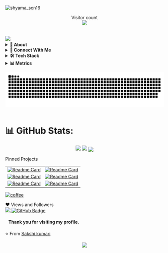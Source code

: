 

![shyama_scn16](https://user-images.githubusercontent.com/83025741/198296050-f7adf816-d64d-481b-9416-d38028197240.gif)


<p align="center"> 
  Visitor count<br>
  <img src="https://profile-counter.glitch.me/ashishk2126/count.svg" />
</p>


 <br/>
 
 <img src="https://readme-typing-svg.herokuapp.com?font=Architects+Daughter&color=red&size=30&center=false&lines=hey!+its+Sakshi+kumari;Full+stack+web+developer...;Data+Science+Enthusiast...;Tech+Blogger...;Active+Open+Source+Contributor..."/>
 
 
<details>
  <summary><b>👤 About</b></summary>
    <p>
      <img align="right" width="250" src="https://user-images.githubusercontent.com/83025741/194702350-dee58138-d73b-4b7b-8366-af40e6df0c65.jpeg" alt="Kumar Ashish" />
    
<blockquote>

🙂 &nbsp; Exploring new technologies and learning data structures and algorithms.
  
🎓 &nbsp; Learning Web Development at masai school
  
💼 &nbsp; Aspire to work as a JAVA Backend developer.

👯‍♂️ &nbsp;&nbsp;Looking for Contributing to Java projects with lots of learning and experience.Happy to Contribute in Opne source Projects<br>
  
💬 &nbsp;&nbsp;Ask me about anything related to Java Backend and data structure & algorithms.
  
  I will be happy to tell,if I am unable then surely we will together towards learning new things.

⚡ Fun fact: Passion for coding, Listen To Music

RESUME :- [![Resume.pdf](https://img.shields.io/static/v1?label=&message=kumar-ashish&color=16C8FC&logo=globe&logoColor=FFFFFF)](https://github.com/ashishk2126/Resume)

</blockquote>
    
----
  
  </p>
</details>
  
<details>
<summary><b>💬 Connect With Me</b></summary>
<p>
 
 | **Platforms** | **Go Live** |
 | - | - |
 **Portfolio Website** | [![Portfolio](https://img.shields.io/static/v1?label=&message=kumarashish.github.web&color=0A9CEA&logo=googlechrome&logoColor=FFFFFF)]((https://github.com/ashishk2126))
 **LinkedIn** | [![LinkedIn](https://img.shields.io/static/v1?label=&message=kumar-ashish&color=16C8FC&logo=linkedIn&logoColor=FFFFFF)](https://www.linkedin.com/in/kumar-ashish-31166a15a/)
 
  
 </p>
</details>

<details>
  <summary><b>🛠️ Tech Stack</b></summary>
    <p>

| **Category** | **Technologies** |
| - | - |
**Frontend** | [![HTML](https://img.shields.io/static/v1?label=&message=HTML&color=F37878&logo=html5&logoColor=FFFFFF)](https://html.com/) [![CSS](https://img.shields.io/static/v1?label=&message=CSS&color=0078D4&logo=css3&logoColor=FFFFFF)](https://www.w3.org/TR/CSS/#css)
**Backend** | [![mySql](https://img.shields.io/static/v1?label=&message=MySql&color=019733&logo=MySQL&logoColor=FFFFFF)](https://html.com/) [![Maven](https://img.shields.io/static/v1?label=&message=Maven&color=0078D4&logo=mvn&logoColor=FFFFFF)](https://www.w3.org/TR/CSS/#css) [![Hibernate](https://img.shields.io/static/v1?label=&message=Hibernate&color=430098&logo=hibernate&logoColor=FFFFFF)](https://www.w3.org/TR/CSS/#css) [![Spring Boot](https://img.shields.io/static/v1?label=&message=SpringBoot&color=019733&logo=springboot&logoColor=FFFFFF)](https://www.w3.org/TR/CSS/#css)
**Core** | [![JavaScript](https://img.shields.io/static/v1?label=&message=JavaScript&color=F7DF1E&logo=javascript&logoColor=FFFFFF)](https://www.javascript.com/)<br>[![Java](https://img.shields.io/static/v1?label=&message=Java&color=007396&logo=java&logoColor=FFFFFF)](https://www.java.com/) <br>[![Python](https://img.shields.io/static/v1?label=&message=Python&color=007396&logo=python&logoColor=FFFFFF)](https://www.python.com/) 
**Cloud** | [![AWS](https://img.shields.io/static/v1?label=&message=aws&color=0078D4&logo=amazonaws&logoColor=FFFFFF)](https://aws.amazon.com/) [![Vercel](https://img.shields.io/static/v1?label=&message=Vercel&color=430098&logo=vercel&logoColor=FFFFFF)](https://vercel.com/) [![Netlify](https://img.shields.io/static/v1?label=&message=Netlify&color=00C7B7&logo=netlify&logoColor=FFFFFF)](https://netlify.com/)
**Misc** | [![Bash](https://img.shields.io/static/v1?label=&message=Bash&color=4EAA25&logo=gnubash&logoColor=FFFFFF)](https://www.gnu.org/software/bash/) [![Powershell](https://img.shields.io/static/v1?label=&message=Powershell&color=000000&logo=microsoftpowershell&logoColor=FFFFFF)](https://en.wikipedia.org/wiki/Markdown)
**Editors** | [![STS](https://img.shields.io/static/v1?label=&message=Spring-Boot-Suite4&color=019733&logo=spring&logoColor=FFFFFF)](https://www.vim.org/) [![VS Code](https://img.shields.io/static/v1?label=&message=VS%20Code&color=9013FE&logo=visualstudiocode&logoColor=FFFFFF)](https://code.visualstudio.com/)
      

----      

  </p>
  </details>
<details>
<summary><b>📊 Metrics</b></summary>
<p><img align="left" src="https://github-readme-stats.vercel.app/api/top-langs?username=ashishk2126&layout=compact&theme=radical" alt="sakshi" /></p>

![Sakshi GitHub stats](https://github-readme-stats.vercel.app/api?username=ashishk2126&theme=radical&show_icons=true)

[![GitHub Streak](https://streak-stats.demolab.com?user=ashishk2126&theme=radical&hide_border=false&border_radius=4&date_format=M%20j%5B%2C%20Y%5D)](https://git.io/streak-stats)
  
  </details>
  
  
<a href="#"><img src="https://raw.githubusercontent.com/1999AZZAR/1999AZZAR/main/resources/img/grid-snake.svg" alt="snake"  align="center"  /></a>
<br/><br/>
<p display="flex" align="center">

  
  
  # 📊 GitHub Stats:
<p align="left">

<p align="center">
  <img width="48%" src="https://github-readme-stats.vercel.app/api?username=sakshi00555&show_icons=true&theme=default" />
  <img width="48%" src="https://github-readme-streak-stats.herokuapp.com/?user=sakshi00555&theme=default" />
  <img src="https://github-readme-stats.vercel.app/api/top-langs/?username=sakshi00555&theme=default" align="center" />
</p>


<p align="left">Pinned Projects</p>

|  | |
|:-:|:-:|
|[![Readme Card](https://github-readme-stats.vercel.app/api/pin/?username=sakshi00555&repo=Kimaye-website-clone&theme=radical)](https://github.com/Sakshi00555/Kimaye-website-clone)|[![Readme Card](https://github-readme-stats.vercel.app/api/pin/?username=Rkarthik25&repo=Beewakoof-clone&theme=radical)](https://github.com/Rkarthik25/Beewakoof-clone)
|[![Readme Card](https://github-readme-stats.vercel.app/api/pin/?username=sakshi00555&repo=My-Net-Diary-Website-Clone&theme=radical)](https://github.com/Sakshi00555/My-Net-Diary-Website-Clone)|[![Readme Card](https://github-readme-stats.vercel.app/api/pin/?username=sakshi00555&repo=Image-Library&theme=radical)](https://github.com/Sakshi00555/Image-Library)
|[![Readme Card](https://github-readme-stats.vercel.app/api/pin/?username=sakshi00555&repo=Today-s-Weather&theme=radical)](https://github.com/Sakshi00555/Today-s-Weather)|[![Readme Card](https://github-readme-stats.vercel.app/api/pin/?username=sakshi00555&repo=Foodies-App&theme=radical)](https://github.com/Sakshi00555/Foodies-App)|






[![coffee](https://user-images.githubusercontent.com/81063456/160665169-7d4ae351-ed39-4216-a071-d95232e8d88a.svg)](https://www.buymeacoffee.com/sakshikumari)


❤ Views and Followers
<br>
<a href="https://github.com/sakshi00555/github-profile-views-counter">
    <img src="https://komarev.com/ghpvc/?username=sakshi00555">
</a>
<a href="https://github.com/sakshi00555?tab=followers"><img src="https://img.shields.io/github/followers/sakshi00555?label=Followers&style=social" alt="GitHub Badge"></a>

#### &nbsp;&nbsp; Thank you for visiting my profile.

⭐️ From [Sakshi kumari](https://github.com/sakshi00555)

<p align="center">
  <img  src="https://raw.githubusercontent.com/Trilokia/Trilokia/379277808c61ef204768a61bbc5d25bc7798ccf1/bottom_header.svg">
 </p>


